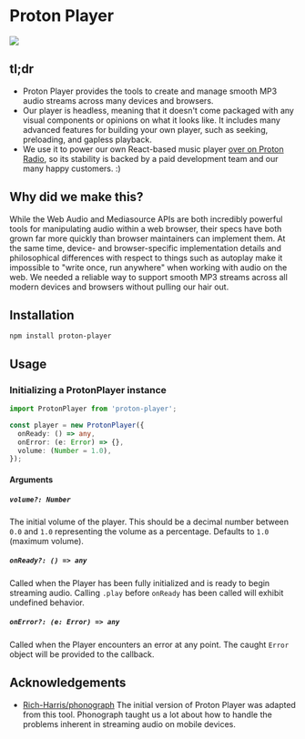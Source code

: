 # Proton Player

![](https://img.shields.io/badge/calver-YY.MM.MICRO-blue)

## tl;dr

- Proton Player provides the tools to create and manage smooth MP3 audio streams across many devices and browsers.
- Our player is headless, meaning that it doesn't come packaged with any visual components or opinions on what it looks like. It includes many advanced features for building your own player, such as seeking, preloading, and gapless playback.
- We use it to power our own React-based music player [over on Proton Radio](https://protonradio.com), so its stability is backed by a paid development team and our many happy customers. :)

## Why did we make this?

While the Web Audio and Mediasource APIs are both incredibly powerful tools for manipulating audio within a web browser, their specs have both grown far more quickly than browser maintainers can implement them. At the same time, device- and browser-specific implementation details and philosophical differences with respect to things such as autoplay make it impossible to "write once, run anywhere" when working with audio on the web. We needed a reliable way to support smooth MP3 streams across all modern devices and browsers without pulling our hair out.

## Installation

`npm install proton-player`

## Usage

### Initializing a ProtonPlayer instance

```typescript
import ProtonPlayer from 'proton-player';

const player = new ProtonPlayer({
  onReady: () => any,
  onError: (e: Error) => {},
  volume: (Number = 1.0),
});
```

#### Arguments

##### `volume?: Number`

The initial volume of the player. This should be a decimal number between `0.0` and `1.0` representing the volume as a percentage. Defaults to `1.0` (maximum volume).

##### `onReady?: () => any`

Called when the Player has been fully initialized and is ready to begin streaming audio. Calling `.play` before `onReady` has been called will exhibit undefined behavior.

##### `onError?: (e: Error) => any`

Called when the Player encounters an error at any point. The caught `Error` object will be provided to the callback.

## Acknowledgements

- [Rich-Harris/phonograph](https://github.com/Rich-Harris/phonograph) The initial version of Proton Player was adapted from this tool. Phonograph taught us a lot about how to handle the problems inherent in streaming audio on mobile devices.
